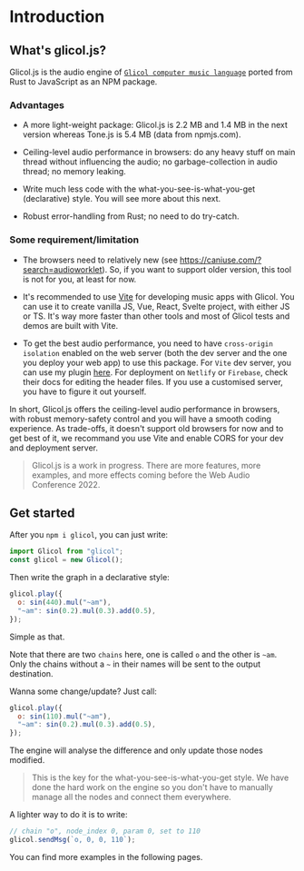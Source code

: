 # Introduction

## What's glicol.js?

Glicol.js is the audio engine of [`Glicol computer music language`](https://glicol.org) ported from Rust to JavaScript as an NPM package.

### Advantages

- A more light-weight package: Glicol.js is 2.2 MB and 1.4 MB in the next version whereas Tone.js is 5.4 MB (data from npmjs.com).

- Ceiling-level audio performance in browsers: do any heavy stuff on main thread without influencing the audio; no garbage-collection in audio thread; no memory leaking.

- Write much less code with the what-you-see-is-what-you-get (declarative) style. You will see more about this next.

- Robust error-handling from Rust; no need to do try-catch.

### Some requirement/limitation

- The browsers need to relatively new (see https://caniuse.com/?search=audioworklet). So, if you want to support older version, this tool is not for you, at least for now.

- It's recommended to use [Vite](https://vitejs.dev/) for developing music apps with Glicol. You can use it to create vanilla JS, Vue, React, Svelte project, with either JS or TS. It's way more faster than other tools and most of Glicol tests and demos are built with Vite.

- To get the best audio performance, you need to have `cross-origin isolation` enabled on the web server (both the dev server and the one you deploy your web app) to use this package. For `Vite` dev server, you can use my plugin [here](https://github.com/chaosprint/vite-plugin-cross-origin-isolation). For deployment on `Netlify` or `Firebase`, check their docs for editing the header files. If you use a customised server, you have to figure it out yourself.

In short, Glicol.js offers the ceiling-level audio performance in browsers, with robust memory-safety control and you will have a smooth coding experience. As trade-offs, it doesn't support old browsers for now and to get best of it, we recommand you use Vite and enable CORS for your dev and deployment server.

> Glicol.js is a work in progress. There are more features, more examples, and more effects coming before the Web Audio Conference 2022.

## Get started

After you `npm i glicol`, you can just write:

```js
import Glicol from "glicol";
const glicol = new Glicol();
```

Then write the graph in a declarative style:

```js
glicol.play({
  o: sin(440).mul("~am"),
  "~am": sin(0.2).mul(0.3).add(0.5),
});
```

Simple as that.

Note that there are two `chains` here, one is called `o` and the other is `~am`. Only the chains without a `~` in their names will be sent to the output destination.

Wanna some change/update? Just call:

```javascript
glicol.play({
  o: sin(110).mul("~am"),
  "~am": sin(0.2).mul(0.3).add(0.5),
});
```

The engine will analyse the difference and only update those nodes modified.

> This is the key for the what-you-see-is-what-you-get style. We have done the hard work on the engine so you don't have to manually manage all the nodes and connect them everywhere.

A lighter way to do it is to write:

```javascript
// chain "o", node_index 0, param 0, set to 110
glicol.sendMsg(`o, 0, 0, 110`);
```

You can find more examples in the following pages.
